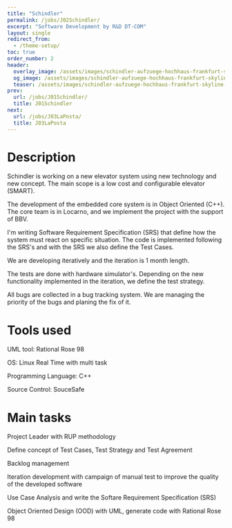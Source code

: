 ```yaml
---
title: "Schindler"
permalink: /jobs/J02Schindler/
excerpt: "Software Development by R&D DT-COM"
layout: single
redirect_from:
  - /theme-setup/
toc: true
order_number: 2
header:
  overlay_image: /assets/images/schindler-aufzuege-hochhaus-frankfurt-skyline-1.jpg
  og_image: /assets/images/schindler-aufzuege-hochhaus-frankfurt-skyline-1.jpg
  teaser: /assets/images/schindler-aufzuege-hochhaus-frankfurt-skyline-1.jpg
prev:
  url: /jobs/J01Schindler/
  title: J01Schindler
next:
  url: /jobs/J03LaPosta/
  title: J03LaPosta
---
```

# Description
Schindler is working on a new elevator system using new technology and new concept. 
The main scope is a low cost and configurable elevator (SMART).

The development of the embedded core system is in Object Oriented (C++). 
The core team is in Locarno, and we implement the project with the support of BBV.

I'm writing Software Requirement Specification (SRS) that define how the system must react on specific situation.
The code is implemented following the SRS's and with the SRS we also define the Test Cases.

We are developing iteratively and the iteration is 1 month length.

The tests are done with hardware simulator's. 
Depending on the new functionality implemented in the iteration, we define the test strategy.

All bugs are collected in a bug tracking system. 
We are managing the priority of the bugs and planing the fix of it.

# Tools used
UML tool: Rational Rose 98

OS: Linux Real Time with multi task

Programming Language: C++

Source Control: SouceSafe

# Main tasks
Project Leader with RUP methodology

Define concept of Test Cases, Test Strategy and Test Agreement

Backlog management

Iteration development with campaign of manual test to improve the quality of the developed software

Use Case Analysis and write the Softare Requirement Specification (SRS)

Object Oriented Design (OOD) with UML, generate code with Rational Rose 98